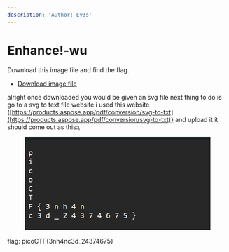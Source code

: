 ```yaml
---
description: 'Author: Ey3s'
---
```


# Enhance!-wu

Download this image file and find the flag.

* [Download image file](https://artifacts.picoctf.net/c/101/drawing.flag.svg)

alright once downloaded you would be given an svg file next thing to do is go to a svg to text file website i used this website ([https://products.aspose.app/pdf/conversion/svg-to-txt](https://products.aspose.app/pdf/conversion/svg-to-txt)} and upload it it should come out as this:\


<figure><img src="../../../../.gitbook/assets/image (23).png" alt=""><figcaption></figcaption></figure>

flag: picoCTF{3nh4nc3d\_24374675}
